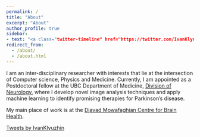 ```yaml
---
permalink: /
title: "About"
excerpt: "About"
author_profile: true
sidebar:
- text: "<a class="twitter-timeline" href="https://twitter.com/IvanKlyuzhin?ref_src=twsrc%5Etfw">Tweets by IvanKlyuzhin</a> <script async src="https://platform.twitter.com/widgets.js" charset="utf-8"></script>"
redirect_from: 
  - /about/
  - /about.html
---
```


I am an inter-disciplinary researcher with interests that lie at the intersection of Computer science, Physics and Medicine. Currently, I am appointed as a Postdoctoral fellow at the UBC Department of Medicine, [Division of Neurology](http://neurology.med.ubc.ca), where I develop novel image analysis techniques and apply machine learning to identify promising therapies for Parkinson’s disease.

My main place of work is at the [Djavad Mowafaghian Centre for Brain Health](http://www.brain.ubc.ca).

<a class="twitter-timeline" href="https://twitter.com/IvanKlyuzhin?ref_src=twsrc%5Etfw">Tweets by IvanKlyuzhin</a> <script async src="https://platform.twitter.com/widgets.js" charset="utf-8"></script>